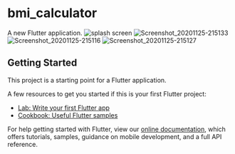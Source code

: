 # bmi_calculator

A new Flutter application.
![splash screen](https://user-images.githubusercontent.com/72139490/100257545-d82e9300-2f67-11eb-83a4-e74e87e94d16.jpg)
![Screenshot_20201125-215133](https://user-images.githubusercontent.com/72139490/100258324-c4376100-2f68-11eb-9a30-f5c09c4dd8ee.jpg)
![Screenshot_20201125-215116](https://user-images.githubusercontent.com/72139490/100258610-18424580-2f69-11eb-9d79-c947c3504109.jpg)
![Screenshot_20201125-215127](https://user-images.githubusercontent.com/72139490/100258630-1b3d3600-2f69-11eb-9a2b-75d50f72b31b.jpg)

## Getting Started

This project is a starting point for a Flutter application.

A few resources to get you started if this is your first Flutter project:

- [Lab: Write your first Flutter app](https://flutter.dev/docs/get-started/codelab)
- [Cookbook: Useful Flutter samples](https://flutter.dev/docs/cookbook)

For help getting started with Flutter, view our
[online documentation](https://flutter.dev/docs), which offers tutorials,
samples, guidance on mobile development, and a full API reference.
